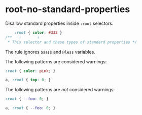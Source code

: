 # root-no-standard-properties

Disallow standard properties inside `:root` selectors.

```css
    :root { color: #333 }
/**   ↑       ↑
 * This selector and these types of standard properties */
```

The rule ignores `$sass` and `@less` variables.

The following patterns are considered warnings:

```css
:root { color: pink; }
```

```css
a, :root { top: 0; }
```

The following patterns are *not* considered warnings:

```css
:root { --foo: 0; }
```

```css
a, :root { --foo: 0; }
```
